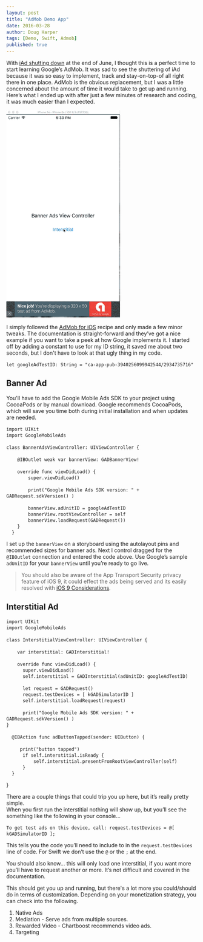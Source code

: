 ```yaml
---
layout: post
title: "AdMob Demo App"
date: 2016-03-28
author: Doug Harper
tags: [Demo, Swift, Admob]
published: true
---
```


With [iAd shutting down](https://developer.apple.com/news/?id=01152016a "iAd Shutdown") at the end of June, I thought this is a perfect time to start learning Google’s AdMob.  It was sad to see the shuttering of iAd because it was so easy to implement, track and stay-on-top-of all right there in one place.  AdMob is the obvious replacement, but I was a little concerned about the amount of time it would take to get up and running.    Here’s what I ended up with after just a few minutes of research and coding, it was much easier than I expected.

![AbMob Demo](/images/AdMobDemo.gif "AdMod Demo gif")

I simply followed the [AdMob for iOS](https://developers.google.com/admob/ios/quick-start "AdMob Quick Start Guide") recipe and only made a few minor tweaks. The documentation is straight-forward and they’ve got a nice example if you want to take a peek at how Google implements it.   I started off by adding a constant to use for my ID string, it saved me about two seconds, but I don't have to look at that ugly thing in my code.

    let googleAdTestID: String = "ca-app-pub-3940256099942544/2934735716"

## Banner Ad

You'll have to add the Google Mobile Ads SDK to your project using CocoaPods or by manual download.  Google recommends CocoaPods, which will save you time both during initial installation and when updates are needed. 

    import UIKit
    import GoogleMobileAds

    class BannerAdsViewController: UIViewController {

        @IBOutlet weak var bannerView: GADBannerView!
    
        override func viewDidLoad() {
            super.viewDidLoad()
        
            print("Google Mobile Ads SDK version: " + GADRequest.sdkVersion() )
        
            bannerView.adUnitID = googleAdTestID
            bannerView.rootViewController = self
            bannerView.loadRequest(GADRequest())
        }
      }

I set up the `bannerView` on a storyboard using the autolayout pins and recommended sizes for banner ads.  Next I control dragged for the `@IBOutlet` connection and entered the code above.  Use Google’s sample `adUnitID` for your `bannerView` until you’re ready to go live.  

> You should also be aware of the App Transport Security privacy feature of iOS 9, it could effect the ads being served and its easily resolved with [iOS 9 Considerations](https://developers.google.com/admob/ios/ios9 "iOS 9 Considerations for AdMob").

## Interstitial Ad

    import UIKit
    import GoogleMobileAds

    class InterstitialViewController: UIViewController {
    
        var interstitial: GADInterstitial!
        
        override func viewDidLoad() {
          super.viewDidLoad()
          self.interstitial = GADInterstitial(adUnitID: googleAdTestID)
        
          let request = GADRequest()
          request.testDevices = [ kGADSimulatorID ]
          self.interstitial.loadRequest(request)
        
          print("Google Mobile Ads SDK version: " + GADRequest.sdkVersion() )
    }
    
      @IBAction func adButtonTapped(sender: UIButton) {
        
         print("button tapped")
          if self.interstitial.isReady {
              self.interstitial.presentFromRootViewController(self)
          }
      }
  }

There are a couple things that could trip you up here, but it’s really pretty simple.  
When you first run the interstitial nothing will show up, but you’ll see the something like the following in your console…

    To get test ads on this device, call: request.testDevices = @[ kGADSimulatorID ];

This tells you the code you’ll need to include to in the `request.testDevices` line of code.  For Swift we don’t use the `@` or the `;` at the end.  

You should also know… this will only load one interstitial, if you want more you’ll have to request another or more.  It’s not difficult and covered in the documentation. 

This should get you up and running, but there's a lot more you could/should do in terms of customization.  Depending on your monetization strategy, you can check into the following.

1. Native Ads
2. Mediation - Serve ads from multiple sources.
3. Rewarded Video - Chartboost recommends video ads.
4. Targeting

